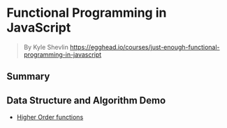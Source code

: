 # **Functional Programming in JavaScript**
>  By Kyle Shevlin https://egghead.io/courses/just-enough-functional-programming-in-javascript

## **Summary**


## **Data Structure and Algorithm Demo**
- [Higher Order functions](./higher-order-funcs)